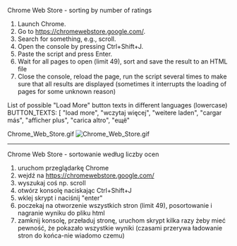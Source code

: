 Chrome Web Store - sorting by number of ratings

1. Launch Chrome.
2. Go to https://chromewebstore.google.com/.
3. Search for something, e.g., scroll.
4. Open the console by pressing Ctrl+Shift+J.
5. Paste the script and press Enter.
6. Wait for all pages to open (limit 49), sort and save the result to an HTML file
7. Close the console, reload the page, run the script several times to make sure that all results are displayed (sometimes it interrupts the loading of pages for some unknown reason)

List of possible "Load More" button texts in different languages (lowercase)
        BUTTON_TEXTS: [
            "load more", "wczytaj więcej", "weitere laden", "cargar más", 
            "afficher plus", "carica altro", "ещё"
            
Chrome_Web_Store.gif
![Chrome_Web_Store.gif](Chrome_Web_Store.gif)

***
Chrome Web Store - sortowanie według liczby ocen

1. uruchom przeglądarkę Chrome
2. wejdź na https://chromewebstore.google.com/
3. wyszukaj coś np. scroll
4. otwórz konsolę naciskając Ctrl+Shift+J
5. wklej skrypt i naciśnij "enter"
6. poczekaj na otworzenie wszystkich stron (limit 49), posortowanie i nagranie wyniku do pliku html
7. zamknij konsolę, przeładuj stronę, uruchom skrypt kilka razy żeby mieć pewność, że pokazało wszystkie wyniki (czasami przerywa ładowanie stron do końca-nie wiadomo czemu)
